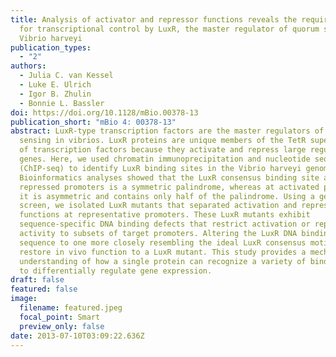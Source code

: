 ```yaml
---
title: Analysis of activator and repressor functions reveals the requirements
  for transcriptional control by LuxR, the master regulator of quorum sensing in
  Vibrio harveyi
publication_types:
  - "2"
authors:
  - Julia C. van Kessel
  - Luke E. Ulrich
  - Igor B. Zhulin
  - Bonnie L. Bassler
doi: https://doi.org/10.1128/mBio.00378-13
publication_short: "mBio 4: 00378-13"
abstract: LuxR-type transcription factors are the master regulators of quorum
  sensing in vibrios. LuxR proteins are unique members of the TetR superfamily
  of transcription factors because they activate and repress large regulons of
  genes. Here, we used chromatin immunoprecipitation and nucleotide sequencing
  (ChIP-seq) to identify LuxR binding sites in the Vibrio harveyi genome.
  Bioinformatics analyses showed that the LuxR consensus binding site at
  repressed promoters is a symmetric palindrome, whereas at activated promoters
  it is asymmetric and contains only half of the palindrome. Using a genetic
  screen, we isolated LuxR mutants that separated activation and repression
  functions at representative promoters. These LuxR mutants exhibit
  sequence-specific DNA binding defects that restrict activation or repression
  activity to subsets of target promoters. Altering the LuxR DNA binding site
  sequence to one more closely resembling the ideal LuxR consensus motif can
  restore in vivo function to a LuxR mutant. This study provides a mechanistic
  understanding of how a single protein can recognize a variety of binding sites
  to differentially regulate gene expression.
draft: false
featured: false
image:
  filename: featured.jpeg
  focal_point: Smart
  preview_only: false
date: 2013-07-10T03:09:22.636Z
---
```

